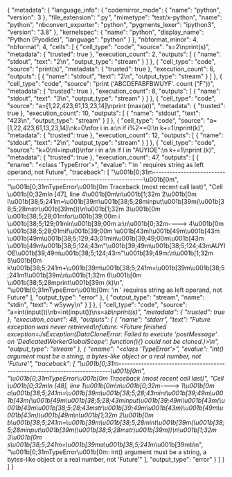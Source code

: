 {
  "metadata": {
    "language_info": {
      "codemirror_mode": {
        "name": "python",
        "version": 3
      },
      "file_extension": ".py",
      "mimetype": "text/x-python",
      "name": "python",
      "nbconvert_exporter": "python",
      "pygments_lexer": "ipython3",
      "version": "3.8"
    },
    "kernelspec": {
      "name": "python",
      "display_name": "Python (Pyodide)",
      "language": "python"
    }
  },
  "nbformat_minor": 4,
  "nbformat": 4,
  "cells": [
    {
      "cell_type": "code",
      "source": "s=2\nprint(s)",
      "metadata": {
        "trusted": true
      },
      "execution_count": 2,
      "outputs": [
        {
          "name": "stdout",
          "text": "2\n",
          "output_type": "stream"
        }
      ]
    },
    {
      "cell_type": "code",
      "source": "print(s)",
      "metadata": {
        "trusted": true
      },
      "execution_count": 6,
      "outputs": [
        {
          "name": "stdout",
          "text": "2\n",
          "output_type": "stream"
        }
      ]
    },
    {
      "cell_type": "code",
      "source": "print ('ABCDEFABFBWUYF'. count (\"F\"))",
      "metadata": {
        "trusted": true
      },
      "execution_count": 8,
      "outputs": [
        {
          "name": "stdout",
          "text": "3\n",
          "output_type": "stream"
        }
      ]
    },
    {
      "cell_type": "code",
      "source": "a=[1,22,423,61,13,23,14]\nprint (max(a))",
      "metadata": {
        "trusted": true
      },
      "execution_count": 10,
      "outputs": [
        {
          "name": "stdout",
          "text": "423\n",
          "output_type": "stream"
        }
      ]
    },
    {
      "cell_type": "code",
      "source": "a=[1,22,423,61,13,23,14]\nk=0\nfor i in a:\n    if i%2==0:\n        k+=1\nprint(k)",
      "metadata": {
        "trusted": true
      },
      "execution_count": 12,
      "outputs": [
        {
          "name": "stdout",
          "text": "2\n",
          "output_type": "stream"
        }
      ]
    },
    {
      "cell_type": "code",
      "source": "k=0\nl=input()\nfor i in a:\n    if l in \"AUYIOE\":\n        k+=1\nprint (k)",
      "metadata": {
        "trusted": true
      },
      "execution_count": 47,
      "outputs": [
        {
          "ename": "<class 'TypeError'>",
          "evalue": "'in <string>' requires string as left operand, not Future",
          "traceback": [
            "\u001b[0;31m---------------------------------------------------------------------------\u001b[0m",
            "\u001b[0;31mTypeError\u001b[0m                                 Traceback (most recent call last)",
            "Cell \u001b[0;32mIn [47], line 4\u001b[0m\n\u001b[1;32m      2\u001b[0m l\u001b[38;5;241m=\u001b[39m\u001b[38;5;28minput\u001b[39m(\u001b[38;5;28mstr\u001b[39m())\n\u001b[1;32m      3\u001b[0m \u001b[38;5;28;01mfor\u001b[39;00m i \u001b[38;5;129;01min\u001b[39;00m a:\n\u001b[0;32m----> 4\u001b[0m     \u001b[38;5;28;01mif\u001b[39;00m \u001b[43ml\u001b[49m\u001b[43m \u001b[49m\u001b[38;5;129;43;01min\u001b[39;49;00m\u001b[43m \u001b[49m\u001b[38;5;124;43m\"\u001b[39;49m\u001b[38;5;124;43mAUYIOE\u001b[39;49m\u001b[38;5;124;43m\"\u001b[39;49m:\n\u001b[1;32m      5\u001b[0m         k\u001b[38;5;241m+\u001b[39m\u001b[38;5;241m=\u001b[39m\u001b[38;5;241m1\u001b[39m\n\u001b[1;32m      6\u001b[0m \u001b[38;5;28mprint\u001b[39m (k)\n",
            "\u001b[0;31mTypeError\u001b[0m: 'in <string>' requires string as left operand, not Future"
          ],
          "output_type": "error"
        },
        {
          "output_type": "stream",
          "name": "stdin",
          "text": " w5ywy\n"
        }
      ]
    },
    {
      "cell_type": "code",
      "source": "a=int(input())\nb=int(input())\ns=a*b\nprint(s)",
      "metadata": {
        "trusted": true
      },
      "execution_count": 48,
      "outputs": [
        {
          "name": "stderr",
          "text": "Future exception was never retrieved\nfuture: <Future finished exception=JsException(DataCloneError: Failed to execute 'postMessage' on 'DedicatedWorkerGlobalScope': function(){} could not be cloned.)>\n",
          "output_type": "stream"
        },
        {
          "ename": "<class 'TypeError'>",
          "evalue": "int() argument must be a string, a bytes-like object or a real number, not 'Future'",
          "traceback": [
            "\u001b[0;31m---------------------------------------------------------------------------\u001b[0m",
            "\u001b[0;31mTypeError\u001b[0m                                 Traceback (most recent call last)",
            "Cell \u001b[0;32mIn [48], line 1\u001b[0m\n\u001b[0;32m----> 1\u001b[0m a\u001b[38;5;241m=\u001b[39m\u001b[38;5;28;43mint\u001b[39;49m\u001b[43m(\u001b[49m\u001b[38;5;28;43minput\u001b[39;49m\u001b[43m(\u001b[49m\u001b[38;5;28;43mstr\u001b[39;49m\u001b[43m)\u001b[49m\u001b[43m)\u001b[49m\n\u001b[1;32m      2\u001b[0m b\u001b[38;5;241m=\u001b[39m\u001b[38;5;28mint\u001b[39m(\u001b[38;5;28minput\u001b[39m(\u001b[38;5;28mstr\u001b[39m))\n\u001b[1;32m      3\u001b[0m s\u001b[38;5;241m=\u001b[39ma\u001b[38;5;241m*\u001b[39mb\n",
            "\u001b[0;31mTypeError\u001b[0m: int() argument must be a string, a bytes-like object or a real number, not 'Future'"
          ],
          "output_type": "error"
        }
      ]
    }
  ]
}
